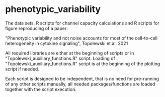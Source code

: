 # phenotypic_variability
The data sets, R scripts for channel capacity calculations and R scripts for figure reproducing of a paper:

"Phenotypic variability and not noise accounts for most of the cell-to-cell
heterogeneity in cytokine signaling", Topolewski et al. 2021

All required libraries are either at the beginning of scripts or in "Topolewski_auxillary_functions.R" script. 
Loading of "Topolewski_auxillary_functions.R" script is at the beginning of the plotting script if needed.

Each script is designed to be independent, that is no need for pre-running of any other scripts manually, all needed packages/functions are loaded together with the script execution. 
